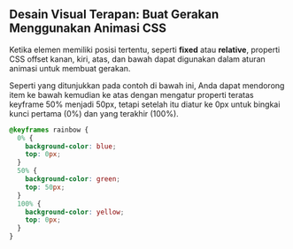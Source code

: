 ## Desain Visual Terapan: Buat Gerakan Menggunakan Animasi CSS



Ketika elemen memiliki posisi tertentu, seperti **fixed** atau **relative**, properti CSS offset kanan, kiri, atas, dan bawah dapat digunakan dalam aturan animasi untuk membuat gerakan.



Seperti yang ditunjukkan pada contoh di bawah ini, Anda dapat mendorong item ke bawah kemudian ke atas dengan mengatur properti teratas keyframe 50% menjadi 50px, tetapi setelah itu diatur ke 0px untuk bingkai kunci pertama \(0%\) dan yang terakhir \(100%\).

```css
@keyframes rainbow {
  0% {
    background-color: blue;
    top: 0px;
  }
  50% {
    background-color: green;
    top: 50px;
  }
  100% {
    background-color: yellow;
    top: 0px;
  }
}
```



